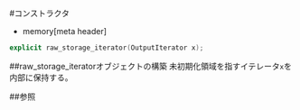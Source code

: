 #コンストラクタ
* memory[meta header]

```cpp
explicit raw_storage_iterator(OutputIterator x);
```

##raw_storage_iteratorオブジェクトの構築
未初期化領域を指すイテレータ`x`を内部に保持する。


##参照


